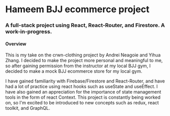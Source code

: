 # Hameem BJJ ecommerce project
### A full-stack project using React, React-Router, and Firestore. A work-in-progress.

#### Overview
This is my take on the crwn-clothing project by Andrei Neagoie and Yihua Zhang. I decided to make the project more personal and meaningful to me, so after gaining permission from the instructor at my local BJJ gym, I decided to make a mock BJJ ecommerce store for my local gym.

I have gained familiarity with Firebase/Firestore and React-Router, and have had a lot of practice using react hooks such as useState and useEffect. I have also gained an appreciation for the importance of state management tools in the form of react Context. This project is constantly being worked on, so I'm excited to be introduced to new concepts such as redux, react toolkit, and GraphQL. 
